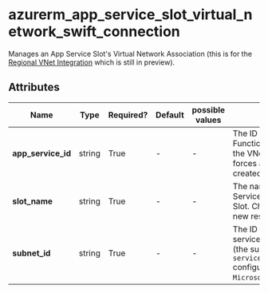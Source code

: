 # azurerm_app_service_slot_virtual_network_swift_connection

Manages an App Service Slot's Virtual Network Association (this is for the [Regional VNet Integration](https://docs.microsoft.com/azure/app-service/web-sites-integrate-with-vnet#regional-vnet-integration) which is still in preview).

## Attributes

| Name | Type | Required? | Default  | possible values | Description |
| ---- | ---- | --------- | -------- | ----------- | ----------- |
| **app_service_id** | string | True | -  |  -  | The ID of the App Service or Function App to associate to the VNet. Changing this forces a new resource to be created. | 
| **slot_name** | string | True | -  |  -  | The name of the App Service Slot or Function App Slot. Changing this forces a new resource to be created. | 
| **subnet_id** | string | True | -  |  -  | The ID of the subnet the app service will be associated to (the subnet must have a `service_delegation` configured for `Microsoft.Web/serverFarms`). | 


